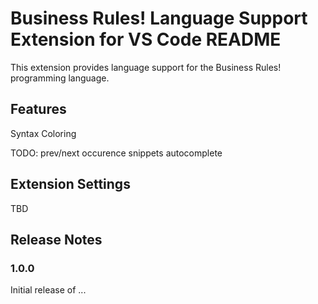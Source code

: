 # Business Rules! Language Support Extension for VS Code README

This extension provides language support for the Business Rules! programming language.

## Features

Syntax Coloring

TODO:
prev/next occurence
snippets
autocomplete

## Extension Settings

TBD

## Release Notes

### 1.0.0

Initial release of ...
